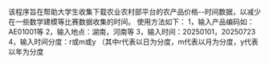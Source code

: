 该程序旨在帮助大学生收集下载农业农村部平台的农产品价格--时间数据，以减少在一些数学建模等比赛数据收集的时间。
使用方法如下：
1，输入产品编码如：AE01001等
2，输入地点：湖南，河南等
3，输入时间：20250101，20250723
4，输入时间分度：r或m或y
（其中r代表以日为分度，m代表以月为分度，y代表以年为分度
